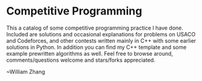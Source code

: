 # Competitive Programming
This a catalog of some competitive programming practice I have done. Included are solutions and occasional explanations for problems on USACO and Codeforces, and other contests written mainly in C++ with some earlier solutions in Python. In addition you can find my C++ template and some example prewritten algorithms as well. Feel free to browse around, comments/questions welcome and stars/forks appreciated.

~William Zhang
